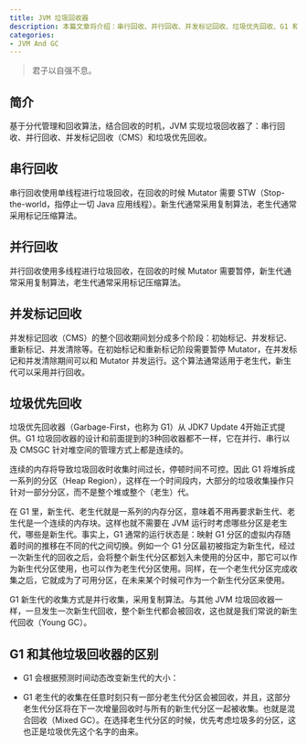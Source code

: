 ```yaml
---
title: JVM 垃圾回收器
description: 本篇文章将介绍：串行回收、并行回收、并发标记回收、垃圾优先回收、G1 和其他垃圾回收器的区别
categories:
- JVM And GC
---
```


> 君子以自强不息。

## 简介

基于分代管理和回收算法，结合回收的时机，JVM 实现垃圾回收器了：串行回收、并行回收、并发标记回收（CMS）和垃圾优先回收。

## 串行回收

串行回收使用单线程进行垃圾回收，在回收的时候 Mutator 需要 STW（Stop-the-world，指停止一切 Java 应用线程）。新生代通常采用复制算法，老生代通常采用标记压缩算法。

## 并行回收

并行回收使用多线程进行垃圾回收，在回收的时候 Mutator 需要暂停，新生代通常采用复制算法，老生代通常采用标记压缩算法。

## 并发标记回收

并发标记回收（CMS）的整个回收期间划分成多个阶段：初始标记、并发标记、重新标记、并发清除等。在初始标记和重新标记阶段需要暂停 Mutator，在并发标记和并发清除期间可以和 Mutator 并发运行。这个算法通常适用于老生代，新生代可以采用并行回收。

## 垃圾优先回收

垃圾优先回收器（Garbage-First，也称为 G1）从 JDK7 Update 4开始正式提供。G1 垃圾回收器的设计和前面提到的3种回收器都不一样，它在并行、串行以及 CMSGC 针对堆空间的管理方式上都是连续的。

连续的内存将导致垃圾回收时收集时间过长，停顿时间不可控。因此 G1 将堆拆成一系列的分区（Heap Region），这样在一个时间段内，大部分的垃圾收集操作只针对一部分分区，而不是整个堆或整个（老生）代。

在 G1 里，新生代、老生代就是一系列的内存分区，意味着不用再要求新生代、老生代是一个连续的内存块。这样也就不需要在 JVM 运行时考虑哪些分区是老生代，哪些是新生代。事实上，G1 通常的运行状态是：映射 G1 分区的虚拟内存随着时间的推移在不同的代之间切换。例如一个 G1 分区最初被指定为新生代，经过一次新生代的回收之后，会将整个新生代分区都划入未使用的分区中，那它可以作为新生代分区使用，也可以作为老生代分区使用。同样，在一个老生代分区完成收集之后，它就成为了可用分区，在未来某个时候可作为一个新生代分区来使用。

G1 新生代的收集方式是并行收集，采用复制算法。与其他 JVM 垃圾回收器一样，一旦发生一次新生代回收，整个新生代都会被回收，这也就是我们常说的新生代回收（Young GC）。

## G1 和其他垃圾回收器的区别

- G1 会根据预测时间动态改变新生代的大小：

- G1 老生代的收集在任意时刻只有一部分老生代分区会被回收，并且，这部分老生代分区将在下一次增量回收时与所有的新生代分区一起被收集。也就是混合回收（Mixed GC）。在选择老生代分区的时候，优先考虑垃圾多的分区，这也正是垃圾优先这个名字的由来。 








